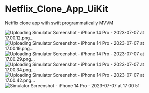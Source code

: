 # Netflix_Clone_App_UiKit
Netflix clone app with swift programmatically MVVM

![Uploading Simulator Screenshot - iPhone 14 Pro - 2023-07-07 at 17.00.12.png…]()
![Uploading Simulator Screenshot - iPhone 14 Pro - 2023-07-07 at 17.00.19.png…]()
![Uploading Simulator Screenshot - iPhone 14 Pro - 2023-07-07 at 17.00.29.png…]()
![Uploading Simulator Screenshot - iPhone 14 Pro - 2023-07-07 at 17.00.34.png…]()
![Uploading Simulator Screenshot - iPhone 14 Pro - 2023-07-07 at 17.00.42.png…]()
![Simulator Screenshot - iPhone 14 Pro - 2023-07-07 at 17 00 51](https://github.com/aliaydogdu000/Netflix_Clone_App_UiKit/assets/86653103/f81fedfd-f7ff-4f0f-858e-6313ef56dcd7)

